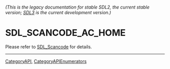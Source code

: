 ###### (This is the legacy documentation for stable SDL2, the current stable version; [SDL3](https://wiki.libsdl.org/SDL3/) is the current development version.)
# SDL_SCANCODE_AC_HOME

Please refer to [SDL_Scancode](SDL_Scancode) for details.

----
[CategoryAPI](CategoryAPI), [CategoryAPIEnumerators](CategoryAPIEnumerators)


